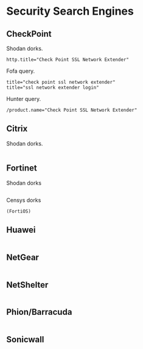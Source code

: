# Security Search Engines

## CheckPoint

Shodan dorks.

```
http.title="Check Point SSL Network Extender"
```

Fofa query.

```
title="check point ssl network extender"
title="ssl network extender login"
```

Hunter query.

```
/product.name="Check Point SSL Network Extender"
```

## Citrix

Shodan dorks.

```

```

## Fortinet

Shodan dorks

```

```

Censys dorks

```
(FortiOS)
```

## Huawei

```

```

## NetGear

```

```

## NetShelter

```

```

## Phion/Barracuda

```

```

## Sonicwall

```

```